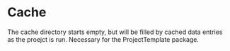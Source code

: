 # Cache

The cache directory starts empty, but will be filled by cached data entries as the proejct is run. Necessary for the ProjectTemplate package.
